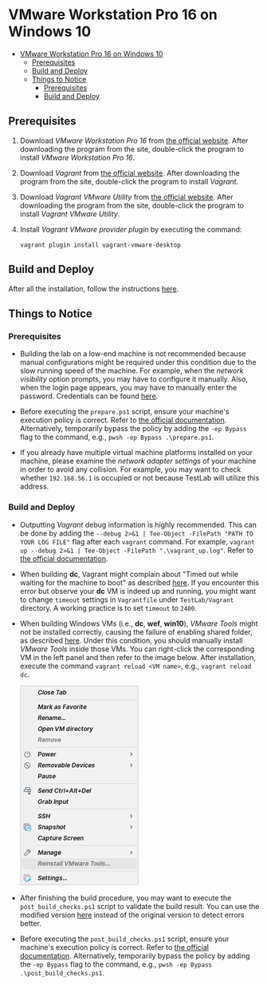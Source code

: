 # VMware Workstation Pro 16 on Windows 10

- [VMware Workstation Pro 16 on Windows 10](#vmware-workstation-pro-16-on-windows-10)
  - [Prerequisites](#prerequisites)
  - [Build and Deploy](#build-and-deploy)
  - [Things to Notice](#things-to-notice)
    - [Prerequisites](#prerequisites-1)
    - [Build and Deploy](#build-and-deploy-1)

## Prerequisites

1. Download *VMware Workstation Pro 16* from [the official website](https://www.vmware.com/products/workstation-pro/workstation-pro-evaluation.html). After downloading the program from the site, double-click the program to install *VMware Workstation Pro 16*.

2. Download *Vagrant* from [the official website](https://www.vagrantup.com/downloads). After downloading the program from the site, double-click the program to install *Vagrant*.

3. Download *Vagrant VMware Utility* from [the official website](https://www.vagrantup.com/vmware/downloads). After downloading the program from the site, double-click the program to install *Vagrant VMware Utility*.

4. Install *Vagrant VMware provider plugin* by executing the command:

   ```shell
   vagrant plugin install vagrant-vmware-desktop
   ```

## Build and Deploy

After all the installation, follow the instructions [here](https://www.detectionlab.network/deployment/windowsvm/#instructions).

## Things to Notice

### Prerequisites

- Building the lab on a low-end machine is not recommended because manual configurations might be required under this condition due to the slow running speed of the machine. For example, when the *network visibility* option prompts, you may have to configure it manually. Also, when the login page appears, you may have to manually enter the password. Credentials can be found [here](https://www.detectionlab.network/introduction/infoandcreds/).

- Before executing the `prepare.ps1` script, ensure your machine's execution policy is correct. Refer to [the official documentation](https://docs.microsoft.com/en-us/powershell/module/microsoft.powershell.core/about/about_execution_policies?preserve-view=true&view=powershell-7.2&viewFallbackFrom=powershell-7.1). Alternatively, temporarily bypass the policy by adding the `-ep Bypass` flag to the command, e.g., `pwsh -ep Bypass .\prepare.ps1`.

- If you already have multiple virtual machine platforms installed on your machine, please examine the *network adapter settings* of your machine in order to avoid any collision. For example, you may want to check whether `192.168.56.1` is occupied or not because TestLab will utilize this address.

### Build and Deploy

- Outputting *Vagrant* debug information is highly recommended. This can be done by adding the `--debug 2>&1 | Tee-Object -FilePath "PATH TO YOUR LOG FILE"` flag after each `vagrant` command. For example, `vagrant up --debug 2>&1 | Tee-Object -FilePath ".\vagrant_up.log"`. Refer to [the official documentation](https://www.vagrantup.com/docs/other/debugging).

- When building **dc**, Vagrant might complain about "Timed out while waiting for the machine to boot" as described [here](https://github.com/clong/DetectionLab/issues/827). If you encounter this error but observe your **dc** VM is indeed up and running, you might want to change `timeout` settings in `Vagrantfile` under `TestLab/Vagrant` directory. A working practice is to set `timeout` to `2400`.

- When building Windows VMs (i.e., **dc**, **wef**, **win10**), *VMware Tools* might not be installed correctly, causing the failure of enabling shared folder, as described [here](https://github.com/clong/DetectionLab/issues/720). Under this condition, you should manually install *VMware Tools* inside those VMs. You can right-click the corresponding VM in the left panel and then refer to the image below. After installation, execute the command `vagrant reload <VM name>`, e.g., `vagrant reload dc`.

  ![Install VMware Tools](./img/TestLab/install_vmtool.png)

- After finishing the build procedure, you may want to execute the `post_build_checks.ps1` script to validate the build result. You can use the modified version [here](./misc/post_build_checks.ps1) instead of the original version to detect errors better.

- Before executing the `post_build_checks.ps1` script, ensure your machine's execution policy is correct. Refer to [the official documentation](https://docs.microsoft.com/en-us/powershell/module/microsoft.powershell.core/about/about_execution_policies?preserve-view=true&view=powershell-7.2&viewFallbackFrom=powershell-7.1). Alternatively, temporarily bypass the policy by adding the `-ep Bypass` flag to the command, e.g., `pwsh -ep Bypass .\post_build_checks.ps1`.
